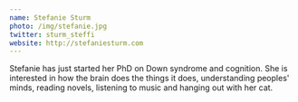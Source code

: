 ```yaml
---
name: Stefanie Sturm
photo: /img/stefanie.jpg
twitter: sturm_steffi
website: http://stefaniesturm.com 
---
```

Stefanie has just started her PhD on Down syndrome and cognition. She is interested in how the brain does the things it does, understanding peoples' minds, reading novels, listening to music and hanging out with her cat.
